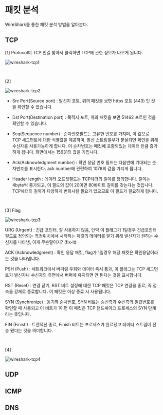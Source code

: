 
# 패킷 분석

WireShark를 통한 패킷 분석 방법을 알아본다.

## TCP

[1] Protocol이 TCP 인걸 찾아서 클릭하면 TCP에 관한 정보가 나오게 됩니다.

![wireshark-tcp1](https://user-images.githubusercontent.com/76420201/105362187-eafad680-5c3d-11eb-82ef-59c278888f06.GIF)

<br/>

[2]

![wireshark-tcp2](https://user-images.githubusercontent.com/76420201/105362478-49c05000-5c3e-11eb-8d11-c853efa93033.GIF)

- Src Port(Source port) : 발신지 포트, 위의 패킷을 보면 https 포트 (443) 인 것을 확인할 수 있습니다.

- Dst Port(Destination port) : 목적지 포트, 위의 패킷을 보면 51462 포트인 것을 확인할 수 있습니다.

- Seq(Sequence number) : 순차번호필드는 고유한 번호를 가지며, 이 값으로 TCP 세그먼트에 대한 식별값을 제공하며, 통신 스트림일부가 분실되면 확인을 위해 수신자를 사용가능하게 합니다. 이 순차번호는 패킷에 포함되있는 데이터 만큼 증가하게 됩니다. 화면에서는 15631의 값을 가집니다.

- Ack(Acknowledgment number) : 확인 응답 번호 필드는 다음번에 기대되는 순차번호를 표시한다. ack number에 관련하여 1078의 값을 가지게 됩니다.

- Header length : 데이터 오프셋필드는 TCP헤더의 길이를 정의합니다. 길이는 4byte씩 증가되고, 이 필드의 값이 20이면 80바이트 길이를 갖는다는 것입니다. TCP헤더의 길이가 다양하게 변화시킬 필요가 있으므로 이 필드가 필요하게 됩니다.

<br/>

[3] Flag

![wireshark-tcp3](https://user-images.githubusercontent.com/76420201/105363729-b4be5680-5c3f-11eb-8dd7-18062bc4bda9.GIF)

URG (Urgent) : 긴급 포인터, 잘 사용하지 않음, 만약 이 플래그가 1일경우 긴급포인터 필드로 정의되는 특정위치에서 시작하는 패킷의 데이터를 알기 위해 발신자가 원하는 수신자를 나타냄, 이게 무슨말이지? (fix-it)

ACK (Acknowledgment) : 확인 응답 패킷, flag가 1일경우 해당 패킷은 확인응답이라는 것을 나타냅니다.

PSH (Push) : 네트워크에서 버퍼링 우회와 데이터 즉시 통과, 이 플래그는 TCP 세그먼트가 발신자나 수신자의 측면에서 버퍼에 유지되면 안 된다는 것을 표시합니다.

RST (Reset) : 연결 닫기, RST 비트 설정에 대한 TCP 패킷은 TCP 연결을 종료, 즉 접속을 강제로 종료합니다. 이 패킷은 이상 종료 시 사용됩니다.

SYN (Synchronize) : 동기화 순차번호, SYN 비트는 송신측과 수신측의 일련번호를 확인할 때 사용되고 이 비트가 1이면 이 패킷은 TCP 핸드셰이크 프로세스의 SYN 단계라는 뜻입니다.

FIN (Finish) : 트랜잭션 종료, Finish 비트는 프로세스가 완료됐고 데이터 스트림이 전송 됐다는 것을 의미합니다.

<br/>

[4]

![wireshark-tcp4](https://user-images.githubusercontent.com/76420201/105363740-b720b080-5c3f-11eb-805a-aefd878595c0.GIF)


## UDP

## ICMP

## DNS


<!-- ## ARP Poison 분석 방법 

ARP 스푸핑(ARP spoofing)은 근거리 통신망(LAN) 하에서 주소 결정 프로토콜(ARP) 메시지를 이용하여 상대방의 데이터 패킷을 중간에서 가로채는 중간자 공격 기법이다. 이 공격은 데이터 링크 상의 프로토콜인 ARP 프로토콜을 이용하기 때문에 근거리상의 통신에서만 사용할 수 있는 공격이다.

이 기법을 사용한 공격의 경우 특별한 이상 증상이 쉽게 나타나지 않기 때문에 사용자는 특별한 도구를 사용하지 않는 이상 쉽게 자신이 공격당하고 있다는 사실을 확인하기 힘들다.

### ARP Spoofing 발생 증상

---

(1) 피해 시스템에서의 증상

 - 네트워크 속도 저하
 - 악성코드가 웹 페이지 시작 부분에 위치
 - 정기적인 ARP 패킷 다량 수신

 (2) 공격 시스템에서의 증상

 - 네트워크 사용량 증가
 - 정기적인 ARP 패킷 발송
 - 악성 프로그램의 프로세스 동작

 <br/>

 ### 피해 탐지 방법

 (1) ARP table을 통한 MAC주소 중복 확인

 - ARP Spoofing공격이 실행될 때 서버의 ARP 패킷을 분석하면 필요 이상의 reply패킷이 있습니다. 서버는 지속적으로 G/W와 통신하기 때문에 MAC의 주소가 ARP table에서 삭제되지 않기 때문에 request가 없는 reply패킷만 수신되지 않습니다. -->


<!-- 출처: https://soldier5683.tistory.com/18 [White-hacker] -->